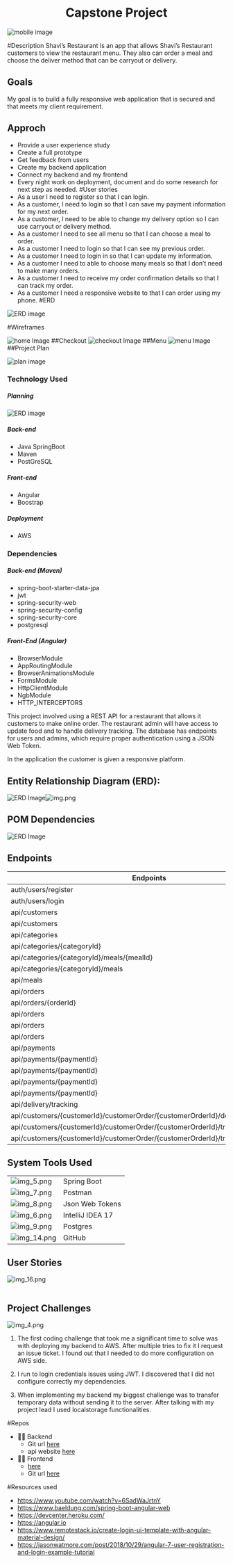 
<h1 align="center">Capstone Project</h1>

![mobile image](https://github.com/diaba/shaviRestaurant-server/blob/main/image/mobile.png?raw=true "Mobile")

#Description
Shavi’s Restaurant is an app that allows Shavi’s Restaurant customers to view the restaurant menu. They also can order a meal and choose the deliver method that can be carryout or delivery.
## Goals
My goal is to build a fully responsive web application that is secured and that meets my client requirement.
## Approch
- Provide a user experience study
- Create a full prototype
- Get feedback from users
- Create my backend application
- Connect my backend and my frontend
- Every night work on deployment, document and do some research for next step as needed. 
#User stories
-	As a user I need to register so that I can login.
-	As a customer, I need to login so that I can save my payment information for my next order.
-	As a customer, I need to be able to change my delivery option so I can use carryout or delivery method.
-	As a customer I need to see all menu so that I can choose a meal to order.
-	As a customer I need to login so that I can see my previous order.
-	As a customer I need to login in so that I can update my information.
-	As a customer I need to able to choose many meals so that I don’t need to make many orders.
-	As a customer I need to receive my order confirmation details so that I can track my order.
-	As a customer I need a responsive website to that I can order using my phone.
#ERD


![ERD image](https://github.com/diaba/shaviRestaurant-server/blob/main/image/erd.jpeg?raw=true "Final ERD")

#Wireframes

![home Image](https://github.com/diaba/shaviRestaurant-client/blob/main/image/wireframes/Home%20-%20item%201%20%E2%80%93%201.png?raw=true "Project wireframe")
##Checkout
![checkout Image]( https://github.com/diaba/shaviRestaurant-client/blob/main/image/wireframes/Home%20-%20Checkout.png?raw=true "Project Start ERD")
##Menu
![menu Image](https://github.com/diaba/shaviRestaurant-client/blob/main/image/wireframes/Home%20-%20items%201.png?raw=true "Project wareframe")
##Project Plan

![plan image](https://github.com/diaba/shaviRestaurant-server/blob/main/image/timeLine.png?raw=true "Plan")

### Technology Used
##### Planning
![ERD image](https://github.com/diaba/shaviRestaurant-server/blob/main/image/timeLine.png?raw=true "timeLine")
##### Back-end
- Java SpringBoot
- Maven
- PostGreSQL
##### Front-end
- Angular
- Boostrap
##### Deployment
- AWS

### Dependencies
##### Back-end (Maven)
- spring-boot-starter-data-jpa
- jwt
- spring-security-web
- spring-security-config
- spring-security-core
- postgresql
##### Front-End (Angular)
- BrowserModule
- AppRoutingModule
- BrowserAnimationsModule
- FormsModule
- HttpClientModule
- NgbModule
- HTTP_INTERCEPTORS


This project involved using a REST API for a restaurant that allows it customers to make online order. The restaurant admin will have access to update 
food and to handle delivery tracking.
The database has endpoints for users and admins, which require proper authentication using a JSON Web Token.

In the application the customer is given a responsive platform.


## Entity Relationship Diagram (ERD):
![ERD Image](https://github.com/diaba/shaviRestaurant-server/blob/main/image/ShaviDb.drawio.png?raw=true "Project ERD")![img.png](images/imgErd1.png)

## POM Dependencies

![ERD Image](https://github.com/diaba/shaviRestaurant-server/blob/main/image/dependencies.png?raw=true "Project ERD")


## Endpoints

| Endpoints                                                                        | Methods | Access  |  
|----------------------------------------------------------------------------------|---------|---------|
| auth/users/register                                                              | POST    | Public  |
| auth/users/login                                                                 | POST    | Public  |
| api/customers                                                                    | PUT     | Public  |
| api/customers                                                                    | GET     | Public  |
| api/categories                                                                   | GET     | Public  |
| api/categories/{categoryId}                                                      | GET     | Public  |
| api/categories/{categoryId}/meals/{mealId}                                       | GET     | Public  |
| api/categories/{categoryId}/meals                                                | GET     | Public  |
| api/meals                                                                        | GET     | Public  |
| api/orders                                                                       | POST    | Private |
| api/orders/{orderId}                                                             | GET     | Private |
| api/orders                                                                       | GET     | Private |
| api/orders                                                                       | PUT     | Private |
| api/orders                                                                       | GET     | Private |
| api/payments                                                                     | GET     | Private |
| api/payments/{paymentId}                                                         | GET     | Private |
| api/payments/{paymentId}                                                         | DELETE  | Private |
| api/payments/{paymentId}                                                         | POST    | Private |
| api/payments/{paymentId}                                                         | PUT     | Private |
| api/delivery/tracking                                                            | GET     | Public  |
| api/customers/{customerId}/customerOrder/{customerOrderId}/delivery/{deliveryId} | PUT     | Private |
| api/customers/{customerId}/customerOrder/{customerOrderId}/tracking/{trackingId} | GET     | Public  |
| api/customers/{customerId}/customerOrder/{customerOrderId}/tracking/{trackingId} | PUT     | Private |



## System Tools Used

|                                                                                                                      |  |
|----------------------------------------------------------------------------------------------------------------------| :--- |
| ![img_5.png](https://git.generalassemb.ly/matthewljames/paypal-java-capstone-project/blob/master/images/img_5.png)   | Spring Boot
| ![img_7.png](https://git.generalassemb.ly/matthewljames/paypal-java-capstone-project/blob/master/images/img_7.png)   | Postman
| ![img_8.png](https://git.generalassemb.ly/matthewljames/paypal-java-capstone-project/blob/master/images/img_8.png)   | Json Web Tokens
| ![img_6.png](https://git.generalassemb.ly/matthewljames/paypal-java-capstone-project/blob/master/images/img_6.png)   | IntelliJ IDEA 17
| ![img_9.png](https://git.generalassemb.ly/matthewljames/paypal-java-capstone-project/blob/master/images/img_9.png)   | Postgres
| ![img_14.png](https://git.generalassemb.ly/matthewljames/paypal-java-capstone-project/blob/master/images/img_14.png) | GitHub 

## User Stories

![img_16.png](https://www.google.com/url?sa=i&url=https%3A%2F%2Fblog.scrumstudy.com%2Fvarious-methods-for-user-story-prioritization%2F&psig=AOvVaw3raSYn70-Ns70bwEI8MspG&ust=1644026348151000&source=images&cd=vfe&ved=0CAgQjRxqFwoTCKCF6s755PUCFQAAAAAdAAAAABAE)

| | 
|:---|


## Project Challenges

![img_4.png](https://miro.medium.com/max/9552/1*z1Pzkz6_bF3hTc7r9V7lsA.png)

1. The first coding challenge that took me a significant time to solve was with deploying my backend to AWS. After multiple 
tries to fix it I request an issue ticket. I found out that I needed to do more configuration on AWS side.
2. I run to login credentials issues using JWT. I discovered that I did not configure correctly my dependencies.

3. When implementing my backend my biggest challenge was to transfer temporary data without sending it to the server. After
talking with my project lead I used localstorage functionalities.

#Repos
- 👨‍💻 Backend
  - Git url [here](git@github.com:diaba/shaviRestaurant-server.git)
  - api website [here](http://diaba-env.eba-vem8qkrq.us-east-1.elasticbeanstalk.com/api/meals)
- 👨‍💻 Frontend
  - [here](git@github.com:diaba/shaviRestaurant-client.git)
  - Git url [here](https://angularbacket.s3.us-east-2.amazonaws.com/)

#Resources used
- https://www.youtube.com/watch?v=6SadWaJrtnY
- https://www.baeldung.com/spring-boot-angular-web
- https://devcenter.heroku.com/
- https://angular.io
- https://www.remotestack.io/create-login-ui-template-with-angular-material-design/
- https://jasonwatmore.com/post/2018/10/29/angular-7-user-registration-and-login-example-tutorial